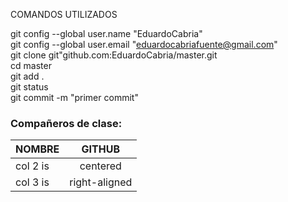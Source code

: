 COMANDOS UTILIZADOS

git config --global user.name "EduardoCabria"  
git config --global user.email "eduardocabriafuente@gmail.com"  
git clone git"github.com:EduardoCabria/master.git  
cd master  
git add .  
git status  
git commit -m "primer commit"  



### **Compañeros de clase:**   

| NOMBRE |  GITHUB |
|----------|:-------------:|
| col 2 is |    centered   | 
| col 3 is | right-aligned |   

